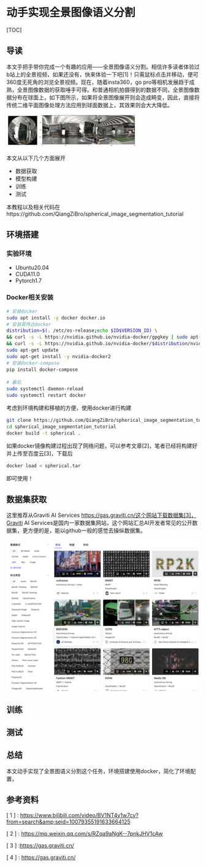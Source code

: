 # 动手实现全景图像语义分割

[TOC]

## 导读

本文手把手带你完成一个有趣的应用——全景图像语义分割。相信许多读者体验过b站上的全景视频，如果还没有，快来体验一下吧[1]！只需鼠标点击并移动，便可360度无死角的浏览全景视频。现在，随着insta360，go pro等相机发展趋于成熟，全景图像数据的获取唾手可得。和普通相机拍摄得到的数据不同，全景图像数据分布在球面上，如下图所示，如果将全景图像展开则会造成畸变，因此，直接将传统二维平面图像处理方法应用到球面数据上，其效果则会大大降低。

<img src="imgs/动手实现球面图片分割/image-20210723214830537.png" alt="image-20210723214830537" style="zoom: 33%;" />

本文从以下几个方面展开

- 数据获取
- 模型构建
- 训练
- 测试

本教程以及相关代码在https://github.com/QiangZiBro/spherical_image_segmentation_tutorial

## 环境搭建

### 实验环境

- Ubuntu20.04
- CUDA11.0
- Pytorch1.7

### Docker相关安装

```bash
# 安装docker
sudo apt install -y docker docker.io
# 安装英伟达docker
distribution=$(. /etc/os-release;echo $ID$VERSION_ID) \
&& curl -s -L https://nvidia.github.io/nvidia-docker/gpgkey | sudo apt-key add - \
&& curl -s -L https://nvidia.github.io/nvidia-docker/$distribution/nvidia-docker.list | sudo tee /etc/apt/sources.list.d/nvidia-docker.list
sudo apt-get update
sudo apt-get install -y nvidia-docker2
# 安装docker-compose
pip install docker-compose

# 最后
sudo systemctl daemon-reload
sudo systemctl restart docker
```

考虑到环境构建和移植的方便，使用docker进行构建

```bash
git clone https://github.com/QiangZiBro/spherical_image_segmentation_tutorial
cd spherical_image_segmentation_tutorial
docker build -t spherical .
```

如果docker镜像构建过程出现了网络问题，可以参考文章[2]，笔者已经将构建好并上传至百度云[3]，下载后

```bash
docker load < spherical.tar
```

即可使用！

## 数据集获取

这里推荐从Graviti AI Services https://gas.graviti.cn/这个网站下载数据集[3]，Graviti AI Services是国内一家数据集网站，这个网站汇总AI开发者常见的公开数据集，更方便的是，能以github一般的感觉去操纵数据集。

<img src="imgs/README/image-20210727141751851.png" alt="image-20210727141751851" style="zoom:50%;" />



## 训练



## 测试



## 总结

本文动手实现了全景图语义分割这个任务，环境搭建使用docker，简化了环境配置，

## 参考资料

[ 1 ] : https://www.bilibili.com/video/BV1NT4y1w7cy?from=search&amp;seid=10079355191633664125

[ 2 ] : https://mp.weixin.qq.com/s/RZqa9aNgK--7pnkJHV1cAw

[ 3 ] :https://gas.graviti.cn/

[ 4 ] : https://gas.graviti.cn/

